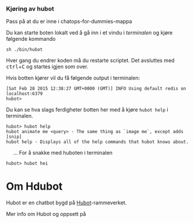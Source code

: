 ### Kjøring av hubot

Pass på at du er inne i chatops-for-dummies-mappa

Du kan starte boten lokalt ved å gå inn i et vindu i *terminalen* og kjøre følgende kommando 

    sh ./bin/hubot
    
Hver gang du endrer koden må du restarte scriptet. Det avsluttes med <kbd>ctrl</kbd>+<kbd>C</kbd> og startes igjen som over.

Hvis botten kjører vil du få følgende output i terminalen:

    [Sat Feb 28 2015 12:38:27 GMT+0000 (GMT)] INFO Using default redis on localhost:6379
    hubot>

Du kan se hva slags ferdigheter botten her med å kjøre `hubot help` i terminalen.

    hubot> hubot help
    hubot animate me <query> - The same thing as `image me`, except adds [snip]
    hubot help - Displays all of the help commands that hubot knows about.
   
    ...
For å snakke med huboten i terminalen
  
    hubot> hubot hei
    
# Om Hdubot

Hubot er en chatbot bygd på [Hubot][hubot]-rammeverket.

Mer info om Hubot og oppsett på

[hubot]: http://hubot.github.com
[generator-hubot]: https://github.com/github/generator-hubot
[heroku]: http://www.heroku.com




